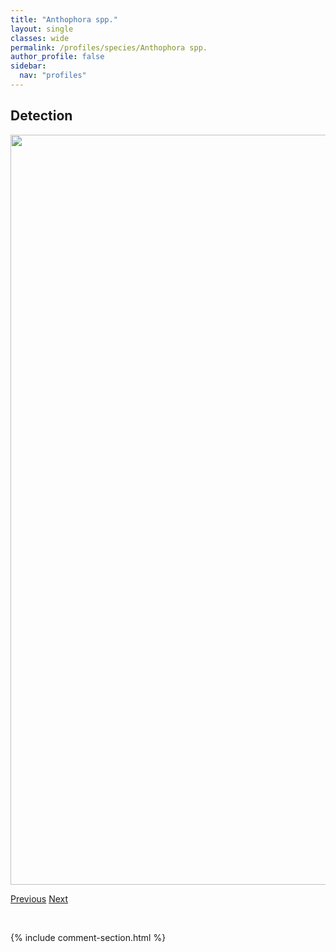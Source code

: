 ```yaml
---
title: "Anthophora spp."
layout: single
classes: wide
permalink: /profiles/species/Anthophora spp.
author_profile: false
sidebar:
  nav: "profiles"
---
```


<h2>Detection</h2>

<a href="/ANBC/assets/figures/species/Anthophora spp./range-map.png">
<img src="/ANBC/assets/figures/species/Anthophora spp./range-map.png" height = "1200" width = "800">
</a>

<a href="/profiles/species/Anthophora occidentalis" class="pagination--pager" title="PreviousName">Previous</a> <a href="/profiles/species/Anthophora terminalis" class="pagination--pager" title="NextName">Next</a>

<p>&nbsp;</p>

{% include comment-section.html %}
